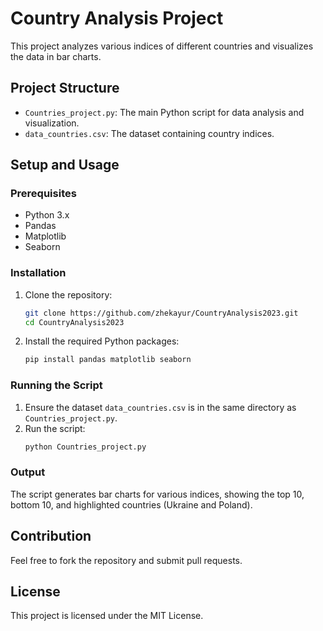 # Country Analysis Project

This project analyzes various indices of different countries and visualizes the data in bar charts.

## Project Structure

- `Countries_project.py`: The main Python script for data analysis and visualization.
- `data_countries.csv`: The dataset containing country indices.

## Setup and Usage

### Prerequisites

- Python 3.x
- Pandas
- Matplotlib
- Seaborn

### Installation

1. Clone the repository:
    ```sh
    git clone https://github.com/zhekayur/CountryAnalysis2023.git
    cd CountryAnalysis2023
    ```

2. Install the required Python packages:
    ```sh
    pip install pandas matplotlib seaborn
    ```

### Running the Script

1. Ensure the dataset `data_countries.csv` is in the same directory as `Countries_project.py`.
2. Run the script:
    ```sh
    python Countries_project.py
    ```

### Output

The script generates bar charts for various indices, showing the top 10, bottom 10, and highlighted countries (Ukraine and Poland).

## Contribution

Feel free to fork the repository and submit pull requests.

## License

This project is licensed under the MIT License.

